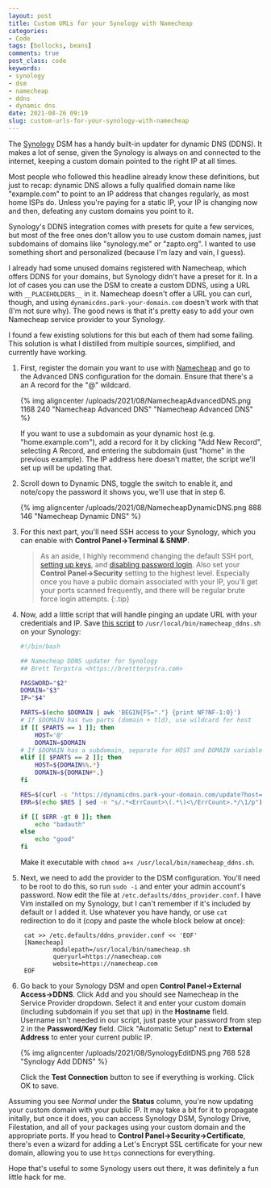```yaml
---
layout: post
title: Custom URLs for your Synology with Namecheap
categories:
- Code
tags: [bollocks, beans]
comments: true
post_class: code
keywords:
- synology
- dsm
- namecheap
- ddns
- dynamic dns
date: 2021-08-26 09:19
slug: custom-urls-for-your-synology-with-namecheap
---
```

The [Synology](https://www.synology.com/en-global) DSM has a handy built-in updater for dynamic DNS (DDNS). It makes a lot of sense, given the Synology is always on and connected to the internet, keeping a custom domain pointed to the right IP at all times.

Most people who followed this headline already know these definitions, but just to recap: dynamic DNS allows a fully qualified domain name like "example.com" to point to an IP address that changes regularly, as most home ISPs do. Unless you're paying for a static IP, your IP is changing now and then, defeating any custom domains you point to it.

Synology's DDNS integration comes with presets for quite a few services, but most of the free ones don't allow you to use custom domain names, just subdomains of domains like "synology.me" or "zapto.org". I wanted to use something short and personalized (because I'm lazy and vain, I guess).

I already had some unused domains registered with Namecheap, which offers DDNS for your domains, but Synology didn't have a preset for it. In a lot of cases you can use the DSM to create a custom DDNS, using a URL with `__PLACEHOLDERS__` in it. Namecheap doesn't offer a URL you can curl, though, and using `dynamicdns.park-your-domain.com` doesn't work with that (I'm not sure why). The good news is that it's pretty easy to add your own Namecheap service provider to your Synology.

I found a few existing solutions for this but each of them had some failing. This solution is what I distilled from multiple sources, simplified, and currently have working.

1. First, register the domain you want to use with [Namecheap](https://www.namecheap.com/) and go to the Advanced DNS configuration for the domain. Ensure that there's a an A record for the "@" wildcard.

	{% img aligncenter /uploads/2021/08/NamecheapAdvancedDNS.png 1168 240 "Namecheap Advanced DNS" "Namecheap Advanced DNS" %}

	If you want to use a subdomain as your dynamic host (e.g. "home.example.com"), add a record for it by clicking "Add New Record", selecting A Record, and entering the subdomain (just "home" in the previous example). The IP address here doesn't matter, the script we'll set up will be updating that.

2. Scroll down to Dynamic DNS, toggle the switch to enable it, and note/copy the password it shows you, we'll use that in step 6.

	{% img aligncenter /uploads/2021/08/NamecheapDynamicDNS.png 888 146 "Namecheap Dynamic DNS" %}

3. For this next part, you'll need SSH access to your Synology, which you can enable with **Control Panel->Terminal & SNMP**.

	> As an aside, I highly recommend changing the default SSH port, [setting up keys](https://silica.io/using-ssh-key-authentification-on-a-synology-nas-for-remote-rsync-backups/), and [disabling password login](https://linuxhandbook.com/ssh-disable-password-authentication/). Also set your **Control Panel->Security** setting to the highest level. Especially once you have a public domain associated with your IP, you'll get your ports scanned frequently, and there will be regular brute force login attempts.
	{:.tip}

4. Now, add a little script that will handle pinging an update URL with your credentials and IP. Save [this script](https://gist.github.com/fab7137c71d951d36b166622a4d5800d) to `/usr/local/bin/namecheap_ddns.sh` on your Synology:

	```bash
	#!/bin/bash

	## Namecheap DDNS updater for Synology
	## Brett Terpstra <https://brettterpstra.com>

	PASSWORD="$2"
	DOMAIN="$3"
	IP="$4"

	PARTS=$(echo $DOMAIN | awk 'BEGIN{FS="."} {print NF?NF-1:0}')
	# If $DOMAIN has two parts (domain + tld), use wildcard for host
	if [[ $PARTS == 1 ]]; then
	    HOST='@'
	    DOMAIN=$DOMAIN
	# If $DOMAIN has a subdomain, separate for HOST and DOMAIN variables
	elif [[ $PARTS == 2 ]]; then
	    HOST=${DOMAIN%%.*}
	    DOMAIN=${DOMAIN#*.}
	fi

	RES=$(curl -s "https://dynamicdns.park-your-domain.com/update?host=$HOST&domain=$DOMAIN&password=$PASSWORD&ip=$IP")
	ERR=$(echo $RES | sed -n "s/.*<ErrCount>\(.*\)<\/ErrCount>.*/\1/p")

	if [[ $ERR -gt 0 ]]; then
	    echo "badauth"
	else
	    echo "good"
	fi
	```

	Make it executable with `chmod a+x /usr/local/bin/namecheap_ddns.sh`.

5. Next, we need to add the provider to the DSM configuration. You'll need to be root to do this, so run `sudo -i` and enter your admin account's password. Now edit the file at `/etc.defaults/ddns_provider.conf`. I have Vim installed on my Synology, but I can't remember if it's included by default or I added it. Use whatever you have handy, or use `cat` redirection to do it (copy and paste the whole block below at once):

		cat >> /etc.defaults/ddns_provider.conf << 'EOF'
		[Namecheap]
		        modulepath=/usr/local/bin/namecheap.sh
		        queryurl=https://namecheap.com
		        website=https://namecheap.com
		EOF

6. Go back to your Synology DSM and open **Control Panel->External Access->DDNS**. Click Add and you should see Namecheap in the Service Provider dropdown. Select it and enter your custom domain (including subdomain if you set that up) in the **Hostname** field. Username isn't needed in our script, just paste your password from step 2 in the **Password/Key** field. Click "Automatic Setup" next to **External Address** to enter your current public IP.

	{% img aligncenter /uploads/2021/08/SynologyEditDNS.png 768 528 "Synology Add DDNS" %}

	Click the **Test Connection** button to see if everything is working. Click OK to save.

Assuming you see *Normal* under the **Status** column, you're now updating your custom domain with your public IP. It may take a bit for it to propagate initally, but once it does, you can access Synology DSM, Synology Drive, Filestation, and all of your packages using your custom domain and the appropriate ports. If you head to **Control Panel->Security->Certificate**, there's even a wizard for adding a Let's Encrypt SSL certificate for your new domain, allowing you to use `https` connections for everything.

Hope that's useful to some Synology users out there, it was definitely a fun little hack for me.
